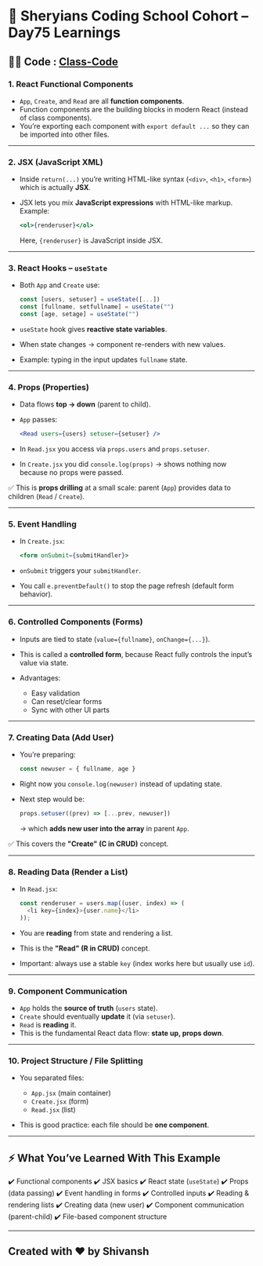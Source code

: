 # 🦁 Sheryians Coding School Cohort – Day75 Learnings

## 🧑‍💻 Code : [Class-Code](../Day70/code/src/App.jsx)


### 1. **React Functional Components**

* `App`, `Create`, and `Read` are all **function components**.
* Function components are the building blocks in modern React (instead of class components).
* You’re exporting each component with `export default ...` so they can be imported into other files.

---

### 2. **JSX (JavaScript XML)**

* Inside `return(...)` you’re writing HTML-like syntax (`<div>`, `<h1>`, `<form>`) which is actually **JSX**.
* JSX lets you mix **JavaScript expressions** with HTML-like markup. Example:

  ```jsx
  <ol>{renderuser}</ol>
  ```

  Here, `{renderuser}` is JavaScript inside JSX.

---

### 3. **React Hooks – `useState`**

* Both `App` and `Create` use:

  ```js
  const [users, setuser] = useState([...])
  const [fullname, setfullname] = useState("")
  const [age, setage] = useState("")
  ```
* `useState` hook gives **reactive state variables**.
* When state changes → component re-renders with new values.
* Example: typing in the input updates `fullname` state.

---

### 4. **Props (Properties)**

* Data flows **top → down** (parent to child).
* `App` passes:

  ```jsx
  <Read users={users} setuser={setuser} />
  ```
* In `Read.jsx` you access via `props.users` and `props.setuser`.
* In `Create.jsx` you did `console.log(props)` → shows nothing now because no props were passed.

✅ This is **props drilling** at a small scale: parent (`App`) provides data to children (`Read` / `Create`).

---

### 5. **Event Handling**

* In `Create.jsx`:

  ```jsx
  <form onSubmit={submitHandler}>
  ```
* `onSubmit` triggers your `submitHandler`.
* You call `e.preventDefault()` to stop the page refresh (default form behavior).

---

### 6. **Controlled Components (Forms)**

* Inputs are tied to state (`value={fullname}`, `onChange={...}`).
* This is called a **controlled form**, because React fully controls the input’s value via state.
* Advantages:

  * Easy validation
  * Can reset/clear forms
  * Sync with other UI parts

---

### 7. **Creating Data (Add User)**

* You’re preparing:

  ```js
  const newuser = { fullname, age }
  ```
* Right now you `console.log(newuser)` instead of updating state.
* Next step would be:

  ```js
  props.setuser((prev) => [...prev, newuser])
  ```

  → which **adds new user into the array** in parent `App`.

✅ This covers the **"Create" (C in CRUD)** concept.

---

### 8. **Reading Data (Render a List)**

* In `Read.jsx`:

  ```js
  const renderuser = users.map((user, index) => (
    <li key={index}>{user.name}</li>
  ));
  ```
* You are **reading** from state and rendering a list.
* This is the **"Read" (R in CRUD)** concept.
* Important: always use a stable `key` (index works here but usually use `id`).

---

### 9. **Component Communication**

* `App` holds the **source of truth** (`users` state).
* `Create` should eventually **update** it (via `setuser`).
* `Read` is **reading** it.
* This is the fundamental React data flow: **state up, props down**.

---

### 10. **Project Structure / File Splitting**

* You separated files:

  * `App.jsx` (main container)
  * `Create.jsx` (form)
  * `Read.jsx` (list)
* This is good practice: each file should be **one component**.

---

## ⚡ What You’ve Learned With This Example

✔️ Functional components
✔️ JSX basics
✔️ React state (`useState`)
✔️ Props (data passing)
✔️ Event handling in forms
✔️ Controlled inputs
✔️ Reading & rendering lists
✔️ Creating data (new user)
✔️ Component communication (parent-child)
✔️ File-based component structure


---


## Created with ❤️ by Shivansh